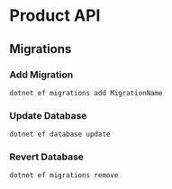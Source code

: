 # Product API
## Migrations

### Add Migration
```
dotnet ef migrations add MigrationName
```

### Update Database
```
dotnet ef database update
```

### Revert Database
```
dotnet ef migrations remove
```